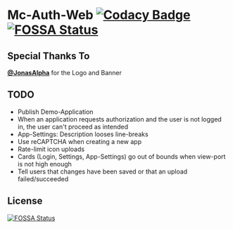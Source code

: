 # Mc-Auth-Web [![Codacy Badge](https://api.codacy.com/project/badge/Grade/7f02dd1e601142918b239f85fc1e940f)](https://www.codacy.com/gh/Mc-Auth-com/Mc-Auth-Web?utm_source=github.com&amp;utm_medium=referral&amp;utm_content=Mc-Auth-com/Mc-Auth-Web&amp;utm_campaign=Badge_Grade) [![FOSSA Status](https://app.fossa.com/api/projects/git%2Bgithub.com%2FMc-Auth-com%2FMc-Auth-Web.svg?type=shield)](https://app.fossa.com/projects/git%2Bgithub.com%2FMc-Auth-com%2FMc-Auth-Web?ref=badge_shield)

## Special Thanks To
**[@JonasAlpha](https://github.com/JonasAlpha)** for the Logo and Banner

## TODO
* Publish Demo-Application
* When an application requests authorization and the user is not logged in, the user can't proceed as intended
* App-Settings: Description looses line-breaks
* Use reCAPTCHA when creating a new app
* Rate-limit icon uploads
* Cards (Login, Settings, App-Settings) go out of bounds when view-port is not high enough
* Tell users that changes have been saved or that an upload failed/succeeded

## License
[![FOSSA Status](https://app.fossa.com/api/projects/git%2Bgithub.com%2FMc-Auth-com%2FMc-Auth-Web.svg?type=large)](https://app.fossa.com/projects/git%2Bgithub.com%2FMc-Auth-com%2FMc-Auth-Web?ref=badge_large)
